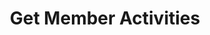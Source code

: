 ---
title: Get Member Activities
excerpt: 
category: 636284b7e6b02c00a136e873
slug: get-member-activities-1
parentDoc: 6399d0d9debcd1001cc79034
---